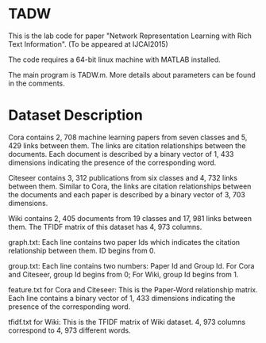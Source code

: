 # TADW
This is the lab code for paper "Network Representation Learning with Rich Text Information". (To be appeared at IJCAI2015)

The code requires a 64-bit linux machine with MATLAB installed.

The main program is TADW.m. More details about parameters can be found in the comments.

# Dataset Description

Cora contains 2, 708 machine learning papers from seven classes and 5, 429 links between them. The links are citation relationships between the documents. Each document is described by a binary vector of 1, 433 dimensions indicating the presence of the corresponding word.

Citeseer contains 3, 312 publications from six classes and 4, 732 links between them. Similar to Cora, the links are citation relationships between the documents and each paper is described by a binary vector of 3, 703 dimensions.

Wiki contains 2, 405 documents from 19 classes and 17, 981 links between them. The TFIDF matrix of this dataset has 4, 973 columns.

graph.txt: 
Each line contains two paper Ids which indicates the citation relationship between them. ID begins from 0.

group.txt: 
Each line contains two numbers: Paper Id and Group Id. For Cora and Citeseer, group Id begins from 0; For Wiki, group Id begins from 1.

feature.txt for Cora and Citeseer: 
This is the Paper-Word relationship matrix. Each line contains a binary vector of 1, 433 dimensions indicating the presence of the corresponding word.

tfidf.txt for Wiki: 
This is the TFIDF matrix of Wiki dataset. 4, 973 columns correspond to 4, 973 different words.
